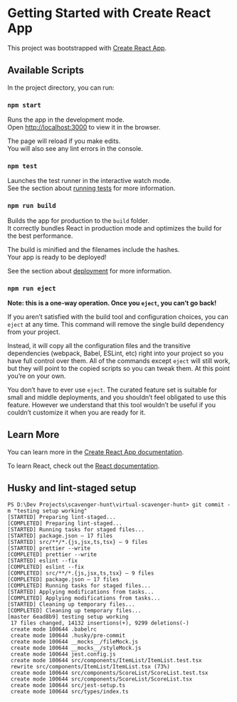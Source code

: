 # Getting Started with Create React App

This project was bootstrapped with [Create React App](https://github.com/facebook/create-react-app).

## Available Scripts

In the project directory, you can run:

### `npm start`

Runs the app in the development mode.\
Open [http://localhost:3000](http://localhost:3000) to view it in the browser.

The page will reload if you make edits.\
You will also see any lint errors in the console.

### `npm test`

Launches the test runner in the interactive watch mode.\
See the section about [running tests](https://facebook.github.io/create-react-app/docs/running-tests) for more information.

### `npm run build`

Builds the app for production to the `build` folder.\
It correctly bundles React in production mode and optimizes the build for the best performance.

The build is minified and the filenames include the hashes.\
Your app is ready to be deployed!

See the section about [deployment](https://facebook.github.io/create-react-app/docs/deployment) for more information.

### `npm run eject`

**Note: this is a one-way operation. Once you `eject`, you can’t go back!**

If you aren’t satisfied with the build tool and configuration choices, you can `eject` at any time. This command will remove the single build dependency from your project.

Instead, it will copy all the configuration files and the transitive dependencies (webpack, Babel, ESLint, etc) right into your project so you have full control over them. All of the commands except `eject` will still work, but they will point to the copied scripts so you can tweak them. At this point you’re on your own.

You don’t have to ever use `eject`. The curated feature set is suitable for small and middle deployments, and you shouldn’t feel obligated to use this feature. However we understand that this tool wouldn’t be useful if you couldn’t customize it when you are ready for it.

## Learn More

You can learn more in the [Create React App documentation](https://facebook.github.io/create-react-app/docs/getting-started).

To learn React, check out the [React documentation](https://reactjs.org/).

## Husky and lint-staged setup

```
PS D:\Dev Projects\scavenger-hunt\virtual-scavenger-hunt> git commit -m "testing setup working"
[STARTED] Preparing lint-staged...
[COMPLETED] Preparing lint-staged...
[STARTED] Running tasks for staged files...
[STARTED] package.json — 17 files
[STARTED] src/**/*.{js,jsx,ts,tsx} — 9 files
[STARTED] prettier --write
[COMPLETED] prettier --write
[STARTED] eslint --fix
[COMPLETED] eslint --fix
[COMPLETED] src/**/*.{js,jsx,ts,tsx} — 9 files
[COMPLETED] package.json — 17 files
[COMPLETED] Running tasks for staged files...
[STARTED] Applying modifications from tasks...
[COMPLETED] Applying modifications from tasks...
[STARTED] Cleaning up temporary files...
[COMPLETED] Cleaning up temporary files...
[master 6ead8b9] testing setup working
 17 files changed, 14132 insertions(+), 9299 deletions(-)
 create mode 100644 .babelrc
 create mode 100644 .husky/pre-commit
 create mode 100644 __mocks__/fileMock.js
 create mode 100644 __mocks__/styleMock.js
 create mode 100644 jest.config.js
 create mode 100644 src/components/ItemList/ItemList.test.tsx
 rewrite src/components/ItemList/ItemList.tsx (73%)
 create mode 100644 src/components/ScoreList/ScoreList.test.tsx
 create mode 100644 src/components/ScoreList/ScoreList.tsx
 create mode 100644 src/jest-setup.ts
 create mode 100644 src/types/index.ts
```
